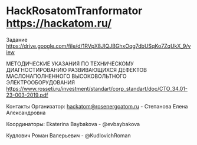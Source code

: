 # HackRosatomTranformator https://hackatom.ru/

Задание 
https://drive.google.com/file/d/1RVpX8JIQJBGhxOqg7dbUSqKo7ZqUkX_9/view


МЕТОДИЧЕСКИЕ УКАЗАНИЯ ПО ТЕХНИЧЕСКОМУ ДИАГНОСТИРОВАНИЮ РАЗВИВАЮЩИХСЯ ДЕФЕКТОВ МАСЛОНАПОЛНЕННОГО ВЫСОКОВОЛЬТНОГО ЭЛЕКТРООБОРУДОВАНИЯ
https://www.rosseti.ru/investment/standart/corp_standart/doc/CTO_34.01-23-003-2019.pdf

Контакты
Организатор: hackatom@rosenergoatom.ru - Степанова Елена Александровна

Координаторы:
Ekaterina Baybakova - @evbaybakova

Кудлович Роман Валерьевич - @KudlovichRoman



